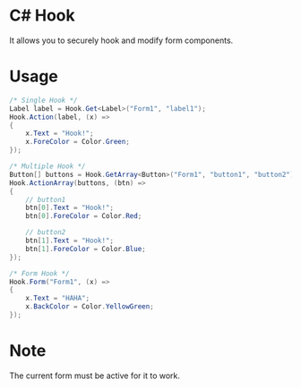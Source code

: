 # C# Hook
It allows you to securely hook and modify form components.

# Usage
```csharp
/* Single Hook */
Label label = Hook.Get<Label>("Form1", "label1");
Hook.Action(label, (x) =>
{
    x.Text = "Hook!";
    x.ForeColor = Color.Green;
});

/* Multiple Hook */
Button[] buttons = Hook.GetArray<Button>("Form1", "button1", "button2");
Hook.ActionArray(buttons, (btn) =>
{
    // button1
    btn[0].Text = "Hook!";
    btn[0].ForeColor = Color.Red;

    // button2
    btn[1].Text = "Hook!";
    btn[1].ForeColor = Color.Blue;
});

/* Form Hook */
Hook.Form("Form1", (x) =>
{
    x.Text = "HAHA";
    x.BackColor = Color.YellowGreen;
});
```

# Note
The current form must be active for it to work.
